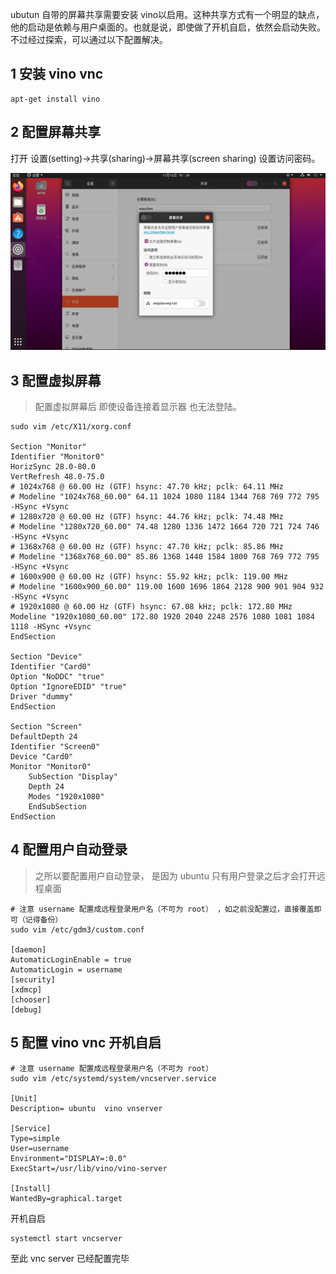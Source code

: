 ubutun 自带的屏幕共享需要安装 vino以启用。这种共享方式有一个明显的缺点，他的启动是依赖与用户桌面的。也就是说，即使做了开机自启，依然会启动失败。不过经过探索，可以通过以下配置解决。





## 1 安装 vino vnc

```shell
apt-get install vino
```



## 2 配置屏幕共享

打开 设置(setting)->共享(sharing)->屏幕共享(screen sharing) 设置访问密码。

![](./image/1.png)





## 3 配置虚拟屏幕

> 配置虚拟屏幕后 即使设备连接着显示器 也无法登陆。

```shell
sudo vim /etc/X11/xorg.conf

Section "Monitor"
Identifier "Monitor0"
HorizSync 28.0-80.0
VertRefresh 48.0-75.0
# 1024x768 @ 60.00 Hz (GTF) hsync: 47.70 kHz; pclk: 64.11 MHz
# Modeline "1024x768_60.00" 64.11 1024 1080 1184 1344 768 769 772 795 -HSync +Vsync
# 1280x720 @ 60.00 Hz (GTF) hsync: 44.76 kHz; pclk: 74.48 MHz
# Modeline "1280x720_60.00" 74.48 1280 1336 1472 1664 720 721 724 746 -HSync +Vsync
# 1368x768 @ 60.00 Hz (GTF) hsync: 47.70 kHz; pclk: 85.86 MHz
# Modeline "1368x768_60.00" 85.86 1368 1440 1584 1800 768 769 772 795 -HSync +Vsync
# 1600x900 @ 60.00 Hz (GTF) hsync: 55.92 kHz; pclk: 119.00 MHz
# Modeline "1600x900_60.00" 119.00 1600 1696 1864 2128 900 901 904 932 -HSync +Vsync
# 1920x1080 @ 60.00 Hz (GTF) hsync: 67.08 kHz; pclk: 172.80 MHz
Modeline "1920x1080_60.00" 172.80 1920 2040 2248 2576 1080 1081 1084 1118 -HSync +Vsync
EndSection

Section "Device"
Identifier "Card0"
Option "NoDDC" "true"
Option "IgnoreEDID" "true"
Driver "dummy"
EndSection

Section "Screen"
DefaultDepth 24
Identifier "Screen0"
Device "Card0"
Monitor "Monitor0"
    SubSection "Display"
    Depth 24
    Modes "1920x1080"
    EndSubSection
EndSection
```



## 4 配置用户自动登录

> 之所以要配置用户自动登录， 是因为 ubuntu 只有用户登录之后才会打开远程桌面

```shell
# 注意 username 配置成远程登录用户名（不可为 root） ，如之前没配置过，直接覆盖即可（记得备份）
sudo vim /etc/gdm3/custom.conf

[daemon]
AutomaticLoginEnable = true
AutomaticLogin = username
[security]
[xdmcp]
[chooser]
[debug]
```



## 5 配置 vino vnc 开机自启

```shell
# 注意 username 配置成远程登录用户名（不可为 root）
sudo vim /etc/systemd/system/vncserver.service

[Unit]
Description= ubuntu  vino vnserver

[Service]
Type=simple
User=username
Environment="DISPLAY=:0.0"
ExecStart=/usr/lib/vino/vino-server

[Install]
WantedBy=graphical.target
```

开机自启

```shell
systemctl start vncserver
```

至此 vnc server 已经配置完毕


